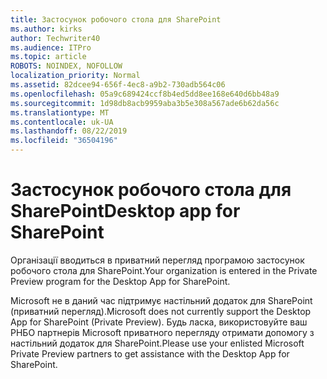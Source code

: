 ```yaml
---
title: Застосунок робочого стола для SharePoint
ms.author: kirks
author: Techwriter40
ms.audience: ITPro
ms.topic: article
ROBOTS: NOINDEX, NOFOLLOW
localization_priority: Normal
ms.assetid: 82dcee94-656f-4ec8-a9b2-730adb564c06
ms.openlocfilehash: 05a9c689424ccf8b4ed5dd8ee168e640d6bb48a9
ms.sourcegitcommit: 1d98db8acb9959aba3b5e308a567ade6b62da56c
ms.translationtype: MT
ms.contentlocale: uk-UA
ms.lasthandoff: 08/22/2019
ms.locfileid: "36504196"
---
```

# <a name="desktop-app-for-sharepoint"></a><span data-ttu-id="3977f-102">Застосунок робочого стола для SharePoint</span><span class="sxs-lookup"><span data-stu-id="3977f-102">Desktop app for SharePoint</span></span>

<span data-ttu-id="3977f-103">Організації вводиться в приватний перегляд програмою застосунок робочого стола для SharePoint.</span><span class="sxs-lookup"><span data-stu-id="3977f-103">Your organization is entered in the Private Preview program for the Desktop App for SharePoint.</span></span>

<span data-ttu-id="3977f-104">Microsoft не в даний час підтримує настільний додаток для SharePoint (приватний перегляд).</span><span class="sxs-lookup"><span data-stu-id="3977f-104">Microsoft does not currently support the Desktop App for SharePoint (Private Preview).</span></span> <span data-ttu-id="3977f-105">Будь ласка, використовуйте ваш РНБО партнерів Microsoft приватного перегляду отримати допомогу з настільний додаток для SharePoint.</span><span class="sxs-lookup"><span data-stu-id="3977f-105">Please use your enlisted Microsoft Private Preview partners to get assistance with the Desktop App for SharePoint.</span></span>

